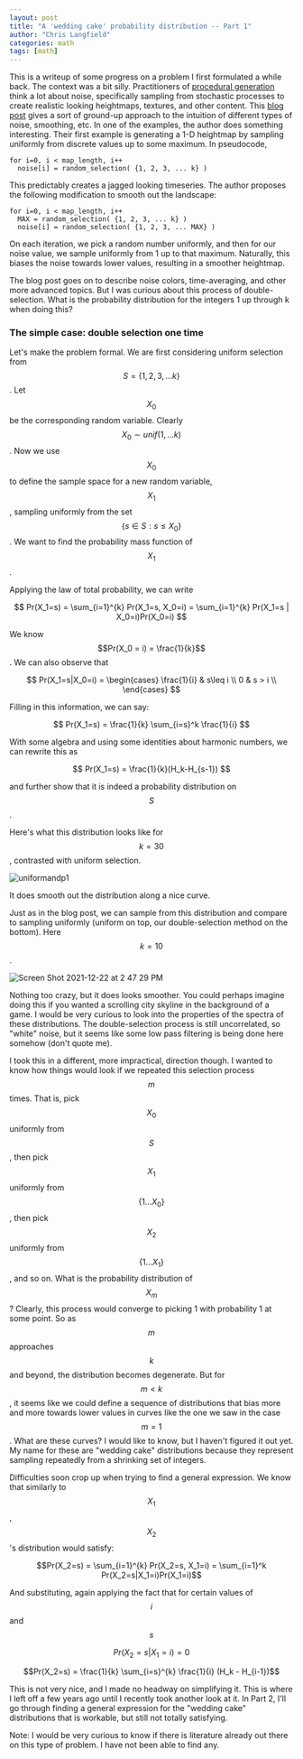```yaml
---
layout: post
title: "A 'wedding cake' probability distribution -- Part 1"
author: "Chris Langfield"
categories: math
tags: [math]
---
```


This is a writeup of some progress on a problem I first formulated a while back. The context was a bit silly. Practitioners of [procedural generation](https://www.reddit.com/r/proceduralgeneration/) think a lot about noise, specifically sampling from stochastic processes to create realistic looking heightmaps, textures, and other content. This [blog post](https://www.redblobgames.com/articles/noise/introduction.html) gives a sort of ground-up approach to the intuition of different types of noise, smoothing, etc. In one of the examples, the author does something interesting. Their first example is generating a 1-D heightmap by sampling uniformly from discrete values up to some maximum. In pseudocode,

```
for i=0, i < map_length, i++
  noise[i] = random_selection( {1, 2, 3, ... k} )
```

This predictably creates a jagged looking timeseries. The author proposes the following modification to smooth out the landscape:

```
for i=0, i < map_length, i++
  MAX = random_selection( {1, 2, 3, ... k} )
  noise[i] = random_selection( {1, 2, 3, ... MAX} )
```

On each iteration, we pick a random number uniformly, and then for our noise value, we sample uniformly from 1 up to that maximum. Naturally, this biases the noise towards lower values, resulting in a smoother heightmap.

The blog post goes on to describe noise colors, time-averaging, and other more advanced topics. But I was curious about this process of double-selection. What is the probability distribution for the integers 1 up through k when doing this?

### The simple case: double selection one time

Let's make the problem formal. We are first considering uniform selection from $$ S = \{1, 2, 3, ... k\} $$. Let $$X_0$$ be the corresponding random variable. Clearly $$X_0 \sim unif(1,...k)$$. Now we use $$X_0$$ to define the sample space for a new random variable, $$X_1$$, sampling uniformly from the set $$\{s \in S: s \leq X_0\}$$. We want to find the probability mass function of $$X_1$$. 

Applying the law of total probability, we can write

$$ Pr(X_1=s) = \sum_{i=1}^{k} Pr(X_1=s, X_0=i) = \sum_{i=1}^{k} Pr(X_1=s | X_0=i)Pr(X_0=i) $$

We know $$Pr(X_0 = i) = \frac{1}{k}$$. We can also observe that

$$
Pr(X_1=s|X_0=i) = \begin{cases} 
    \frac{1}{i} & s\leq i \\
    0 & s > i \\
  \end{cases}
$$

Filling in this information, we can say:

$$ Pr(X_1=s) = \frac{1}{k} \sum_{i=s}^k \frac{1}{i} $$

With some algebra and using some identities about harmonic numbers, we can rewrite this as

$$ Pr(X_1=s) = \frac{1}{k}(H_k-H_{s-1}) $$

and further show that it is indeed a probability distribution on $$S$$. 

Here's what this distribution looks like for $$k=30$$, contrasted with uniform selection. 

![uniformandp1](https://user-images.githubusercontent.com/34426450/147142098-766a71e9-15be-434c-a8a4-213b139865d2.png)

It does smooth out the distribution along a nice curve.

Just as in the blog post, we can sample from this distribution and compare to sampling uniformly (uniform on top, our double-selection method on the bottom). Here $$k=10$$.

![Screen Shot 2021-12-22 at 2 47 29 PM](https://user-images.githubusercontent.com/34426450/147147232-ec35b4ec-24e2-4a17-8a6d-1e61e6618296.png)

Nothing too crazy, but it does looks smoother. You could perhaps imagine doing this if you wanted a scrolling city skyline in the background of a game. I would be very curious to look into the properties of the spectra of these distributions. The double-selection process is still uncorrelated, so "white" noise, but it seems like some low pass filtering is being done here somehow (don't quote me). 

I took this in a different, more impractical, direction though. I wanted to know how things would look if we repeated this selection process $$m$$ times. That is, pick $$X_0$$ uniformly from $$S$$, then pick $$X_1$$ uniformly from $$\{1 ... X_0 \}$$, then pick $$X_2$$ uniformly from $$\{1 ... X_1\}$$, and so on. What is the probability distribution of $$X_m$$? Clearly, this process would converge to picking 1 with probability 1 at some point. So as $$m$$ approaches $$k$$ and beyond, the distribution becomes degenerate. But for $$m < k$$, it seems like we could define a sequence of distributions that bias more and more towards lower values in curves like the one we saw in the case $$m=1$$. What are these curves? I would like to know, but I haven't figured it out yet. My name for these are "wedding cake" distributions because they represent sampling repeatedly from a shrinking set of integers. 

Difficulties soon crop up when trying to find a general expression. We know that similarly to $$X_1$$, $$X_2$$'s distribution would satisfy:

$$Pr(X_2=s) = \sum_{i=1}^{k} Pr(X_2=s, X_1=i) = \sum_{i=1}^k Pr(X_2=s|X_1=i)Pr(X_1=i)$$

And substituting, again applying the fact that for certain values of $$i$$ and $$s$$

$$Pr(X_2=s|X_1=i) = 0$$

$$Pr(X_2=s) = \frac{1}{k} \sum_{i=s}^{k} \frac{1}{i} (H_k - H_{i-1})$$

This is not very nice, and I made no headway on simplifying it. This is where I left off a few years ago until I recently took another look at it. In Part 2, I'll go through finding a general expression for the "wedding cake" distributions that is workable, but still not totally satisfying.

Note: I would be very curious to know if there is literature already out there on this type of problem. I have not been able to find any.



